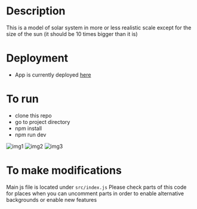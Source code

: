 # Description

This is a model of solar system in more or less realistic scale except for the size of the sun (it should be 10 times bigger than it is)

# Deployment
- App is currently deployed [here](https://solar-system.cytr.us/)


# To run
- clone this repo
- go to project directory
- npm install
- npm run dev

![img1](img1.png)
![img2](img2.png)
![img3](img3.png)

# To make modifications

Main js file is located under `src/index.js` 
Please check parts of this code for places when you can uncomment parts in order to enable alternative backgrounds or enable new features

